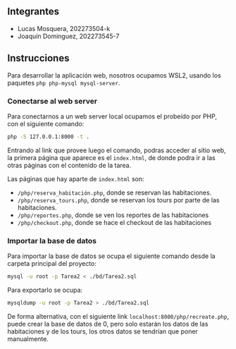 ## Integrantes

- Lucas Mosquera, 202273504-k
- Joaquín Dominguez, 202273545-7

## Instrucciones

Para desarrollar la aplicación web, nosotros ocupamos WSL2, usando los paquetes `php php-mysql mysql-server`.

### Conectarse al web server

Para conectarnos a un web server local ocupamos el probeído por PHP, con el siguiente comando:

```sh
php -S 127.0.0.1:8000 -t .
```

Entrando al link que provee luego el comando, podras acceder al sitio web, la primera página que aparece es el `index.html`, de donde podra ir a las otras páginas con el contenido de la tarea.

Las páginas que hay aparte de `index.html` son:

- `/php/reserva_habitación.php`, donde se reservan las habitaciones.
- `/php/reserva_tours.php`, donde se reservan los tours por parte de las habitaciones.
- `/php/reportes.php`, donde se ven los reportes de las habitaciones
- `/php/checkout.php`, donde se hace el checkout de las habitaciones

### Importar la base de datos


Para importar la base de datos se ocupa el siguiente comando desde la carpeta principal del proyecto:

```sh
mysql -u root -p Tarea2 < ./bd/Tarea2.sql
```

Para exportarlo se ocupa:

```sh
mysqldump -u root -p Tarea2 > ./bd/Tarea2.sql
```

De forma alternativa, con el siguiente link `localhost:8000/php/recreate.php`, puede crear la base de datos de 0, pero solo estarán los datos de las habitaciones y de los tours, los otros datos se tendrían que poner manualmente.
